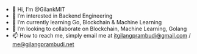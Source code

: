 - 👋 Hi, I’m @GilankMIT
- 👀 I’m interested in Backend Engineering
- 🌱 I’m currently learning Go, Blockchain & Machine Learning
- 💞️ I’m looking to collaborate on Blockchain, Machine Learning, Golang
- 📫 How to reach me, simply email me at itgilangprambudi@gmail.com / me@gilangprambudi.net

<!---
GilankMIT/GilankMIT is a ✨ special ✨ repository because its `README.md` (this file) appears on your GitHub profile.
You can click the Preview link to take a look at your changes.
--->

